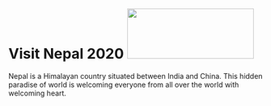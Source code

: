 #  Visit Nepal 2020 <img src="https://i2.wp.com/neostuffs.com/wp-content/uploads/2018/06/Visit-nepal-2020.jpg?fit=1200%2C720" width="250" height="100">
 
 Nepal is a Himalayan country situated between India and China. This hidden paradise of world is welcoming everyone from all over the world with welcoming heart.

 


